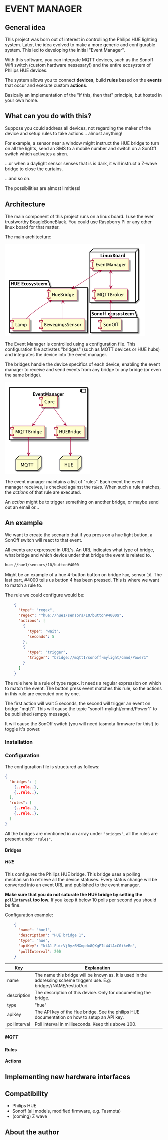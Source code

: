 # EVENT MANAGER

## General idea 

This project was born out of interest in controlling the Philips HUE 
lighting system. Later, the idea evolved to make a more generic and
configurable system. This led to developing the initial "Event Manager".

With this software, you can integrate MQTT devices, such as the Sonoff 
Wifi switch (custom hardware nessesary!) and the entire ecosystem of
Philips HUE devices.

The system allows you to connect **devices**, build **rules** based on the 
**events** that occur and execute custom **actions**.

Basically an implementation of the "if this, then that" principle, 
but hosted in your own home.

## What can you do with this?

Suppose you could address all devices, not regarding the maker of the 
device and setup rules to take actions... almost anything!

For example, a sensor near a window might instruct the HUE bridge to 
turn on all the lights, send an SMS to a mobile number and switch on
a SonOff switch which activates a siren.

...or when a daylight sensor senses that is is dark, it will instruct 
a Z-wave bridge to close the curtains.

...and so on.

The possibilities are almost limitless!

## Architecture

The main component of this project runs on a linux board. I use the 
ever trustworthy BeagleBoneBlack. You could use Raspberry Pi or any
other linux board for that matter.

The main architecture:

![Architecture](docs/components.png)

The Event Manager is controlled using a configuration file. This 
configuration file activates "bridges" (such as MQTT devices or HUE 
hubs) and integrates the device into the event manager.

The bridges handle the device specifics of each device, enabling 
the event manager to receive and send events from any bridge to 
any bridge (or even the same bridge).

![Components](docs/components2.png)

The event manager maintains a list of "rules". Each event the event 
manager receives, is checked against the *rules*. When such a rule
matches, the *actions* of that rule are executed.

An *action* might be to trigger something on another bridge, or maybe
send out an email or...

## An example

We want to create the scenario that if you press on a hue light button,
a SonOff switch will react to that event.

All events are expressed in URL's. An URL indicates what type of bridge,
what bridge and which device under that bridge the event is related to.

```
hue://hue1/sensors/10/button#4000
```

Might be an example of a hue 4-button button on bridge `hue`, sensor 
`10`. The last part, #4000 tells us button 4 has been pressed. This is 
where we want to match a rule to. 

The rule we could configure would be:
 
```json
    {
      "type": "regex",
      "regex": "^hue://hue1/sensors/10/button#4000$",
      "actions": [
        {
          "type": "wait",
          "seconds": 5
        },
        {
          "type": "trigger",
          "trigger": "bridge://mqtt1/sonoff-mylight/cmnd/Power1"
        }
      ]
    }
```

The rule here is a rule of type regex. It needs a regular expression
on which to match the event. The button press event matches this rule,
so the actions in this rule are executed one by one.

The first action will wait 5 seconds, the second will trigger an event 
on bridge "mqtt1". This will cause the topic "sonoff-mylight/cmnd/Power1" 
to be published (empty message). 

It will cause the SonOff switch (you will need tasmota firmware for 
this!) to toggle it's power.

### Installation

### Configuration

The configuration file is structured as follows:

```json
{
  "bridges": [
    {..rule..},
    {..rule..},
  ],
  "rules": [
    {..rule..},
    {..rule..},
  ]
}
```

All the bridges are mentioned in an array under `"bridges"`, all the rules 
are present under `"rules"`. 

#### Bridges

##### HUE

This configures the Philips HUE bridge. This bridge uses a polling mechanism
to retrieve all the device statuses. Every status change will be converted
into an event URL and published to the event manager.

**Make sure that you do not saturate the HUE bridge by setting the 
`pollInterval` too low.** If you keep it below 10 polls per second you 
should be fine. 

Configuration example:

```json
    {
      "name": "hue1",
      "description": "HUE bridge 1",
      "type": "hue",
      "apiKey": "ktA1-FuirVj0yz6MXmpdx8QXgFIL44lAcC0ikeBd",
      "pollInterval": 200
    }
```

Key          | Explanation
------------ | -------------
name         | The name this bridge will be known as. It is used in the addressing scheme triggers use. E.g: bridge://NAME/rest/of/uri. 
description  | The description of this device. Only for documenting the bridge.
type         | "hue"
apiKey       | The API key of the Hue bridge. See the philips HUE documentation on how to setup an API key.
pollInterval | Poll interval in milliseconds. Keep this above 100.

##### MQTT



#### Rules

#### Actions

## Implementing new hardware interfaces

## Compatibility

* Philips HUE
* Sonoff (all models, modified firmware, e.g. Tasmota)
* (coming) Z wave

## About the author
